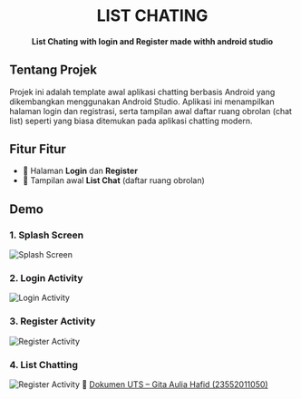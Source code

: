
<h1 align="center">
LIST CHATING
</h1>

<h4 align="center">List Chating with login and Register made withh android studio</h4>

## Tentang Projek
Projek ini adalah template awal aplikasi chatting berbasis Android yang dikembangkan menggunakan Android Studio. Aplikasi ini menampilkan halaman login dan registrasi, serta tampilan awal daftar ruang obrolan (chat list) seperti yang biasa ditemukan pada aplikasi chatting modern.


##  Fitur Fitur
- 🔐 Halaman **Login** dan **Register**
- 💬 Tampilan awal **List Chat** (daftar ruang obrolan)

## Demo

### 1. Splash Screen
![Splash Screen](komponen/demo1.gif)

### 2. Login Activity
![Login Activity](komponen/demo3.gif)

### 3. Register Activity
![Register Activity](komponen/demo2.gif)

### 4. List Chatting  
![Register Activity](komponen/demo4.gif)
📄 [Dokumen UTS – Gita Aulia Hafid (23552011050)](komponen/Gita%20Aulia%20Hafid%20-%2023552011050%20-%20UTS.pdf)


